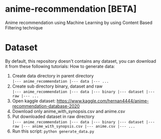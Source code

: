 # anime-recommendation [BETA]
Anime recommendation using Machine Learning by using Content Based Filtering technique

# Dataset
By default, this repository doesn't contains any dataset, you can download it from these following tutorials:
How to generate data:
  1. Create data directory in parent directory<br>
    `
    |--- anime_recommendation
        |--- data
        |--- ...
    `
  2. Create sub directory binary, dataset and raw<br>
    `
    |--- anime_recommendation
        |--- data
        |--- binary
        |--- dataset
        |--- raw
    |--- ...
    `
  3. Open kaggle dataset: https://www.kaggle.com/hernan4444/anime-recommendation-database-2020<br>
  4. Download only anime_with_synopsis.csv and anime.csv<br>
  5. Put downloaded dataset in raw directory<br>
    `
    |--- anime_recommendation
        |--- data
            |--- binary
            |--- dataset
            |--- raw
                |--- anime_with_synopsis.csv
                |--- anime.csv
        |--- ...
      `
  6. Run this script: `python generate_data.py`<br>
